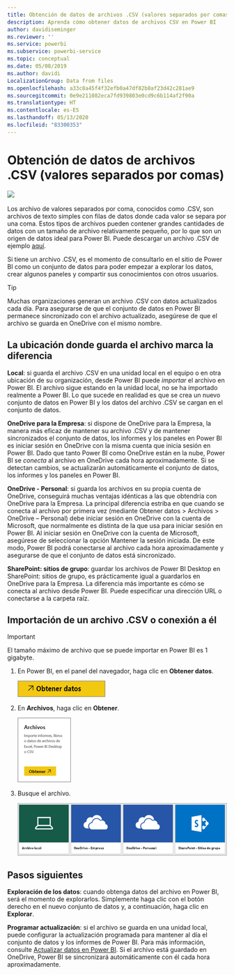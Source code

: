 ```yaml
---
title: Obtención de datos de archivos .CSV (valores separados por comas)
description: Aprenda cómo obtener datos de archivos CSV en Power BI
author: davidiseminger
ms.reviewer: ''
ms.service: powerbi
ms.subservice: powerbi-service
ms.topic: conceptual
ms.date: 05/08/2019
ms.author: davidi
LocalizationGroup: Data from files
ms.openlocfilehash: a33c8a45f4f32efb0a47df82b8af23d42c281ae9
ms.sourcegitcommit: 0e9e211082eca7fd939803e0cd9c6b114af2f90a
ms.translationtype: HT
ms.contentlocale: es-ES
ms.lasthandoff: 05/13/2020
ms.locfileid: "83300353"
---
```

# <a name="get-data-from-comma-separated-value-csv-files"></a>Obtención de datos de archivos .CSV (valores separados por comas)
![](media/service-comma-separated-value-files/csv_icon.png)

Los archivo de valores separados por coma, conocidos como .CSV, son archivos de texto simples con filas de datos donde cada valor se separa por una coma. Estos tipos de archivos pueden contener grandes cantidades de datos con un tamaño de archivo relativamente pequeño, por lo que son un origen de datos ideal para Power BI. Puede descargar un archivo .CSV de ejemplo [aquí](https://go.microsoft.com/fwlink/?LinkID=619356).

Si tiene un archivo .CSV, es el momento de consultarlo en el sitio de Power BI como un conjunto de datos para poder empezar a explorar los datos, crear algunos paneles y compartir sus conocimientos con otros usuarios.

>[!TIP]
>Muchas organizaciones generan un archivo .CSV con datos actualizados cada día. Para asegurarse de que el conjunto de datos en Power BI permanece sincronizado con el archivo actualizado, asegúrese de que el archivo se guarda en OneDrive con el mismo nombre.

## <a name="where-your-file-is-saved-makes-a-difference"></a>La ubicación donde guarda el archivo marca la diferencia
**Local**: si guarda el archivo .CSV en una unidad local en el equipo o en otra ubicación de su organización, desde Power BI puede *importar* el archivo en Power BI. El archivo sigue estando en la unidad local, no se ha importado realmente a Power BI. Lo que sucede en realidad es que se crea un nuevo conjunto de datos en Power BI y los datos del archivo .CSV se cargan en el conjunto de datos.

**OneDrive para la Empresa**: si dispone de OneDrive para la Empresa, la manera más eficaz de mantener su archivo .CSV y de mantener sincronizados el conjunto de datos, los informes y los paneles en Power BI es iniciar sesión en OneDrive con la misma cuenta que inicia sesión en Power BI. Dado que tanto Power BI como OneDrive están en la nube, Power BI se *conecta* al archivo en OneDrive cada hora aproximadamente. Si se detectan cambios, se actualizarán automáticamente el conjunto de datos, los informes y los paneles en Power BI.

**OneDrive - Personal**: si guarda los archivos en su propia cuenta de OneDrive, conseguirá muchas ventajas idénticas a las que obtendría con OneDrive para la Empresa. La principal diferencia estriba en que cuando se conecta al archivo por primera vez (mediante Obtener datos > Archivos > OneDrive – Personal) debe iniciar sesión en OneDrive con la cuenta de Microsoft, que normalmente es distinta de la que usa para iniciar sesión en Power BI. Al iniciar sesión en OneDrive con la cuenta de Microsoft, asegúrese de seleccionar la opción Mantener la sesión iniciada. De este modo, Power BI podrá conectarse al archivo cada hora aproximadamente y asegurarse de que el conjunto de datos está sincronizado.

**SharePoint: sitios de grupo**: guardar los archivos de Power BI Desktop en SharePoint: sitios de grupo, es prácticamente igual a guardarlos en OneDrive para la Empresa. La diferencia más importante es cómo se conecta al archivo desde Power BI. Puede especificar una dirección URL o conectarse a la carpeta raíz.

## <a name="import-or-connect-to-a-csv-file"></a>Importación de un archivo .CSV o conexión a él
>[!IMPORTANT]
>El tamaño máximo de archivo que se puede importar en Power BI es 1 gigabyte.

1. En Power BI, en el panel del navegador, haga clic en **Obtener datos**.
   
   ![](media/service-comma-separated-value-files/csv_get_data_button.png)
2. En **Archivos**, haga clic en **Obtener**.
   
   ![](media/service-comma-separated-value-files/csv_files_get.png)
3. Busque el archivo.
   
   ![](media/service-comma-separated-value-files/csv_find_your_file.png)

## <a name="next-steps"></a>Pasos siguientes
**Exploración de los datos**: cuando obtenga datos del archivo en Power BI, será el momento de explorarlos. Simplemente haga clic con el botón derecho en el nuevo conjunto de datos y, a continuación, haga clic en **Explorar**.

**Programar actualización**: si el archivo se guarda en una unidad local, puede configurar la actualización programada para mantener al día el conjunto de datos y los informes de Power BI. Para más información, consulte [Actualizar datos en Power BI](refresh-data.md). Si el archivo está guardado en OneDrive, Power BI se sincronizará automáticamente con él cada hora aproximadamente.

